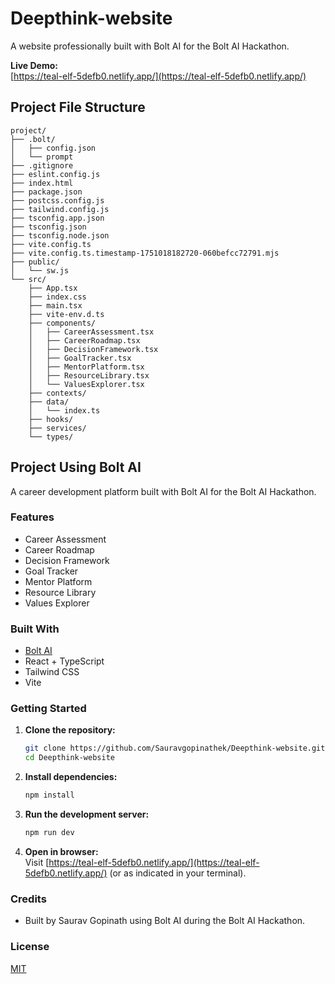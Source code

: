 # Deepthink-website

A website professionally built with Bolt AI for the Bolt AI Hackathon.

**Live Demo:**  
[https://teal-elf-5defb0.netlify.app/](https://teal-elf-5defb0.netlify.app/)

## Project File Structure

```
project/
├── .bolt/
│   ├── config.json
│   └── prompt
├── .gitignore
├── eslint.config.js
├── index.html
├── package.json
├── postcss.config.js
├── tailwind.config.js
├── tsconfig.app.json
├── tsconfig.json
├── tsconfig.node.json
├── vite.config.ts
├── vite.config.ts.timestamp-1751018182720-060befcc72791.mjs
├── public/
│   └── sw.js
└── src/
    ├── App.tsx
    ├── index.css
    ├── main.tsx
    ├── vite-env.d.ts
    ├── components/
    │   ├── CareerAssessment.tsx
    │   ├── CareerRoadmap.tsx
    │   ├── DecisionFramework.tsx
    │   ├── GoalTracker.tsx
    │   ├── MentorPlatform.tsx
    │   ├── ResourceLibrary.tsx
    │   └── ValuesExplorer.tsx
    ├── contexts/
    ├── data/
    │   └── index.ts
    ├── hooks/
    ├── services/
    └── types/
```

## Project Using Bolt AI

A career development platform built with Bolt AI for the Bolt AI Hackathon.

### Features

- Career Assessment
- Career Roadmap
- Decision Framework
- Goal Tracker
- Mentor Platform
- Resource Library
- Values Explorer

### Built With

- [Bolt AI](https://boltai.com/)
- React + TypeScript
- Tailwind CSS
- Vite

### Getting Started

1. **Clone the repository:**
   ```bash
   git clone https://github.com/Sauravgopinathek/Deepthink-website.git
   cd Deepthink-website
   ```

2. **Install dependencies:**
   ```bash
   npm install
   ```

3. **Run the development server:**
   ```bash
   npm run dev
   ```

4. **Open in browser:**  
   Visit [https://teal-elf-5defb0.netlify.app/](https://teal-elf-5defb0.netlify.app/) (or as indicated in your terminal).

### Credits

- Built by Saurav Gopinath using Bolt AI during the Bolt AI Hackathon.

### License

[MIT](LICENSE)
